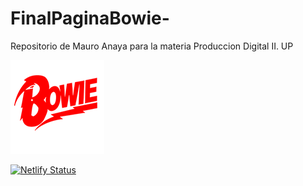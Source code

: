 # FinalPaginaBowie-
Repositorio de Mauro Anaya para la materia Produccion Digital II. UP

<div>
<img src="./imagenes/logobowie1.png" alt="">
 </div> 

[![Netlify Status](https://api.netlify.com/api/v1/badges/3a53b093-689a-4217-ad1e-0ba318806470/deploy-status)](https://app.netlify.com/sites/davidbowie/deploys)
